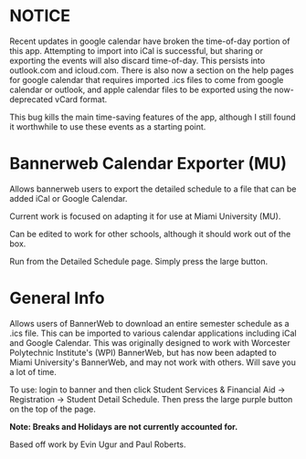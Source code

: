 # NOTICE
Recent updates in google calendar have broken the time-of-day portion of this app. Attempting to import into iCal is successful, but sharing or exporting the events will also discard time-of-day. This persists into outlook.com and icloud.com. There is also now a section on the help pages for google calendar that requires imported .ics files to come from google calendar or outlook, and apple calendar files to be exported using the now-deprecated vCard format. 

This bug kills the main time-saving features of the app, although I still found it worthwhile to use these events as a starting point. 

# Bannerweb Calendar Exporter (MU)
Allows bannerweb users to export the detailed schedule to a file that can be added iCal or Google Calendar. 

Current work is focused on adapting it for use at Miami University (MU). 
<p>Can be edited to work for other schools, although it should work out of the box.</p>

Run from the Detailed Schedule page. Simply press the large button.

# General Info
Allows users of BannerWeb to download an entire semester schedule as a .ics file. This can be imported to various calendar applications including iCal and Google Calendar. This was originally designed to work with Worcester Polytechnic Institute's (WPI) BannerWeb, but has now been adapted to Miami University's BannerWeb, and may not work with others. Will save you a lot of time.
<p>To use: login to banner and then click Student Services & Financial Aid -> Registration -> Student Detail Schedule. Then press the large purple button on the top of the page.</p>
<p><b>Note: Breaks and Holidays are not currently accounted for.</b></p>
Based off work by Evin Ugur and Paul Roberts.

